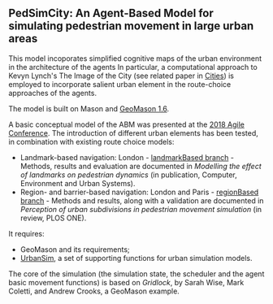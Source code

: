 ## PedSimCity: An Agent-Based Model for simulating pedestrian movement in large urban areas

This model incoporates simplified cognitive maps of the urban environment in the architecture of the agents
In particular, a computational approach to Kevyn Lynch's The Image of the City (see related paper in [Cities](https://www.sciencedirect.com/science/article/pii/S0264275118309776)) is employed to incorporate salient urban element in the route-choice approaches of the agents.

The model is built on Mason and [GeoMason 1.6](https://cs.gmu.edu/~eclab/projects/mason/extensions/geomason/).

A basic conceptual model of the ABM was presented at the [2018 Agile Conference](https://agile-online.org/conference_paper/cds/agile_2018/shortpapers/64%20short_paper_64.pdf).
The introduction of different urban elements has been tested, in combination with existing route choice models:
* Landmark-based navigation: London - [landmarkBased branch](https://github.com/g-filomena/pedSimCity/tree/LandmarkBased) - Methods, results and evaluation are documented in *Modelling the effect of landmarks on pedestrian dynamics* (in publication, Computer, Environment and Urban Systems).
* Region- and barrier-based navigation: London and Paris - [regionBased branch](https://github.com/g-filomena/pedSimCity/tree/RegionBased) - Methods and results, along with a validation are documented in *Perception of urban subdivisions in pedestrian movement simulation* (in review, PLOS ONE).

It requires:
* GeoMason and its requirements;
* [UrbanSim](https://github.com/g-filomena/urbanSim), a set of supporting functions for urban simulation models.

The core of the simulation (the simulation state, the scheduler and the agent basic movement functions) is based on *Gridlock*, by Sarah Wise, Mark Coletti, and Andrew Crooks, a GeoMason example.

